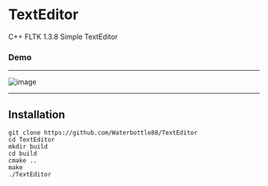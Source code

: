 # TextEditor
C++ FLTK 1.3.8 Simple TextEditor 

### Demo

**************

![image](https://github.com/Waterbottle88/TextEditor/assets/58345513/188eaa89-5e76-4f72-bb26-8e5f37a53c72)

**************


## Installation 

```
git clone https://github.com/Waterbottle88/TextEditor
cd TextEditor
mkdir build
cd build
cmake ..
make
./TextEditor
```



